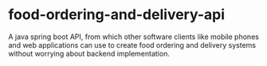 # food-ordering-and-delivery-api
A java spring boot API, from which other software clients like mobile phones and web applications can use to create food ordering and delivery systems without worrying about backend implementation.
